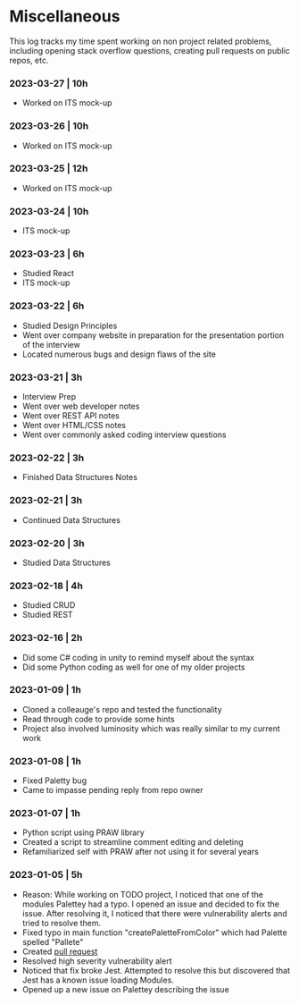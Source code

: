 # Miscellaneous

This log tracks my time spent working on non project related problems, including opening stack overflow questions, creating pull requests on public repos, etc. 

### 2023-03-27 | 10h
- Worked on ITS mock-up

### 2023-03-26 | 10h
- Worked on ITS mock-up

### 2023-03-25 | 12h
- Worked on ITS mock-up

### 2023-03-24 | 10h
- ITS mock-up

### 2023-03-23 | 6h
- Studied React
- ITS mock-up

### 2023-03-22 | 6h
- Studied Design Principles
- Went over company website in preparation for the presentation portion of the interview
- Located numerous bugs and design flaws of the site

### 2023-03-21 | 3h
- Interview Prep
- Went over web developer notes
- Went over REST API notes
- Went over HTML/CSS notes
- Went over commonly asked coding interview questions

### 2023-02-22 | 3h
- Finished Data Structures Notes

### 2023-02-21 | 3h
- Continued Data Structures

### 2023-02-20 | 3h
- Studied Data Structures

### 2023-02-18 | 4h
- Studied CRUD
- Studied REST

### 2023-02-16 | 2h
- Did some C# coding in unity to remind myself about the syntax
- Did some Python coding as well for one of my older projects

### 2023-01-09 | 1h
- Cloned a colleauge's repo and tested the functionality
- Read through code to provide some hints
- Project also involved luminosity which was really similar to my current work

### 2023-01-08 | 1h
- Fixed Paletty bug
- Came to impasse pending reply from repo owner

### 2023-01-07 | 1h
- Python script using PRAW library
- Created a script to streamline comment editing and deleting
- Refamiliarized self with PRAW after not using it for several years

### 2023-01-05 | 5h
- Reason: While working on TODO project, I noticed that one of the modules Palettey had a typo. I opened an issue and decided to fix the issue. After resolving it, I noticed that there were vulnerability alerts and tried to resolve them. 
- Fixed typo in main function "createPaletteFromColor" which had Palette spelled "Pallete"
- Created [pull request](https://github.com/bartbergmans/Palettey/pull/4)
- Resolved high severity vulnerability alert
- Noticed that fix broke Jest. Attempted to resolve this but discovered that Jest has a known issue loading Modules. 
- Opened up a new issue on Palettey describing the issue

